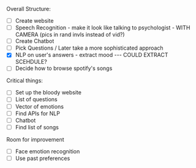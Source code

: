 Overall Structure:
- [ ] Create website
- [ ] Speech Recognition - make it look like talking to psychologist - WITH CAMERA (pics in rand invls instead of vid?)
- [ ] Create Chatbot
- [ ] Pick Questions / Later take a more sophisticated approach
- [x] NLP on user's answers - extract mood --- COULD EXTRACT SCEHDULE?
- [ ] Decide how to browse spotify's songs

Critical things:
- [ ] Set up the bloody website
- [ ] List of questions
- [ ] Vector of emotions
- [ ] Find APIs for NLP
- [ ] Chatbot
- [ ] Find list of songs

Room for improvement
- [ ] Face emotion recognition
- [ ] Use past preferences
